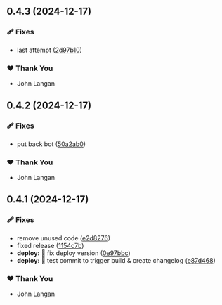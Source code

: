 ## 0.4.3 (2024-12-17)

### 🩹 Fixes

- last attempt ([2d97b10](https://github.com/langan/cv/commit/2d97b10))

### ❤️ Thank You

- John Langan

## 0.4.2 (2024-12-17)

### 🩹 Fixes

- put back bot ([50a2ab0](https://github.com/langan/cv/commit/50a2ab0))

### ❤️ Thank You

- John Langan

## 0.4.1 (2024-12-17)

### 🩹 Fixes

- remove unused code ([e2d8276](https://github.com/langan/cv/commit/e2d8276))
- fixed release ([1154c7b](https://github.com/langan/cv/commit/1154c7b))
- **deploy:** :construction_worker: fix deploy version ([0e97bbc](https://github.com/langan/cv/commit/0e97bbc))
- **deploy:** :bug: test commit to trigger build & create changelog ([e87d468](https://github.com/langan/cv/commit/e87d468))

### ❤️ Thank You

- John Langan